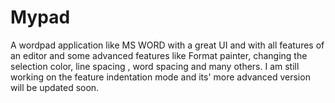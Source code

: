 # Mypad
A wordpad application like MS WORD with a great UI and with all features of an editor and some advanced features like Format painter, changing the selection color, line spacing , word spacing and 
many others.
I am still working on the feature indentation mode and its' more advanced version will be updated soon.
